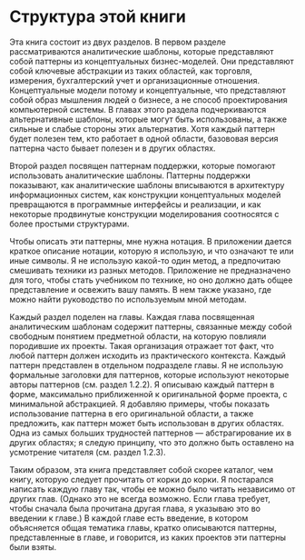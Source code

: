 # Структура этой книги 

Эта книга состоит из двух разделов. В первом разделе рассматриваются аналитические шаблоны, которые представляют собой паттерны из концептуальных бизнес-моделей. Они представляют собой ключевые абстракции из таких областей, как торговля, измерения, бухгалтерский учет и организационные отношения. Концептуальные модели потому и концептуальные, что представляют собой образ мышления людей о бизнесе, а не способ проектирования компьютерной системы. В главах этого раздела подчеркиваются альтернативные шаблоны, которые могут быть использованы, а также сильные и слабые стороны этих альтернатив. Хотя каждый паттерн будет полезен тем, кто работает в одной области, базововая версия паттерна часто бывает полезен и в других областях.

Второй раздел посвящен паттернам поддержки, которые помогают использовать аналитические шаблоны. Паттерны поддержки показывают, как аналитические шаблоны вписываются в архитектуру информационных систем, как конструкции концептуальных моделей превращаются в программные интерфейсы и реализации, и как некоторые продвинутые конструкции моделирования соотносятся с более простыми структурами.

Чтобы описать эти паттерны, мне нужна нотация. В приложении дается краткое описание нотации, которую я использую, и что означают те или иные символы. Я не использую какой-то один метод, а предпочитаю смешивать техники из разных методов. Приложение не предназначено для того, чтобы стать учебником по технике, но оно должно дать общее представление и освежить вашу память. В нем также указано, где можно найти руководство по используемым мной методам.

Каждый раздел поделен на главы. Каждая глава посвященная аналитическим шаблонам содержит паттерны, связанные между собой свободным понятием предметной области, на которую повлияли породившие их проекты. Такая организация отражает тот факт, что любой паттерн должен исходить из практического контекста. Каждый паттерн представлен в отдельном подразделе главы. Я не использую формальные заголовки для паттернов, которые используют некоторые авторы паттернов (см. раздел 1.2.2). Я описываю каждый паттерн в форме, максимально приближенной к оригинальной форме проекта, с минимальной абстракцией. Я добавляю примеры, чтобы показать использование паттерна в его оригинальной области, а также предложить, как паттерн может быть использован в других областях. Одна из самых больших трудностей паттернов — абстрагирование их в других областях; я следую принципу, что это должно быть оставлено на усмотрение читателя (см. раздел 1.2.3).

Таким образом, эта книга представляет собой скорее каталог, чем книгу, которую следует прочитать от корки до корки. Я постарался написать каждую главу так, чтобы ее можно было читать независимо от других глав. (Однако это не всегда возможно. Если глава требует, чтобы сначала была прочитана другая глава, я указываю это во введении к главе.) В каждой главе есть введение, в котором объясняется общая тематика главы, кратко описываются паттерны, представленные в главе, и говорится, из каких проектов эти паттерны были взяты.